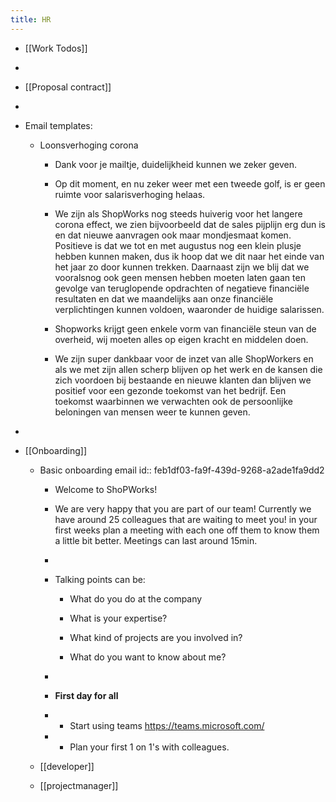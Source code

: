 ```yaml
---
title: HR
---
```


- [[Work Todos]]

- 

- [[Proposal contract]]

- 

- Email templates:
	 - Loonsverhoging corona 
		 - Dank voor je mailtje, duidelijkheid kunnen we zeker geven.

		 - Op dit moment, en nu zeker weer met een tweede golf, is er
geen ruimte voor salarisverhoging helaas.

		 - We zijn als ShopWorks nog steeds huiverig voor het langere
corona effect, we zien bijvoorbeeld dat de sales pijplijn erg dun is en dat
nieuwe aanvragen ook maar mondjesmaat komen. Positieve is dat we tot en met
augustus nog een klein plusje hebben kunnen maken, dus ik hoop dat we dit naar
het einde van het jaar zo door kunnen trekken. Daarnaast zijn we blij dat we
vooralsnog ook geen mensen hebben moeten laten gaan ten gevolge van
teruglopende opdrachten of negatieve financiële resultaten en dat we
maandelijks aan onze financiële verplichtingen kunnen voldoen, waaronder de
huidige salarissen.

		 - Shopworks krijgt geen enkele vorm van financiële steun van
de overheid, wij moeten alles op eigen kracht en middelen doen.

		 - We zijn super dankbaar voor de
inzet van alle ShopWorkers en als we met zijn allen scherp blijven op het werk
en de kansen die zich voordoen bij bestaande en nieuwe klanten dan blijven we
positief voor een gezonde toekomst van het bedrijf. Een toekomst waarbinnen we
verwachten ook de persoonlijke beloningen van mensen weer te kunnen geven.

- 

- [[Onboarding]] 
	 - Basic onboarding email
id:: feb1df03-fa9f-439d-9268-a2ade1fa9dd2
		 - Welcome to ShoPWorks! 


		 - We are very happy that you are part of our team! Currently we have around 25 colleagues that are waiting to meet you! in your first weeks plan a meeting with each one off them to know them a little bit better. Meetings can last around 15min.

		 - 

		 - Talking points can be:
			 - What do you do at the company

			 - What is your expertise? 

			 - What kind of projects are you involved in?

			 - What do you want to know about me? 

		 - 

		 - **First day for all**

		 - - Start using teams https://teams.microsoft.com/

		 - - Plan your first 1 on 1's with colleagues.



	 - [[developer]]

	 - [[projectmanager]]
